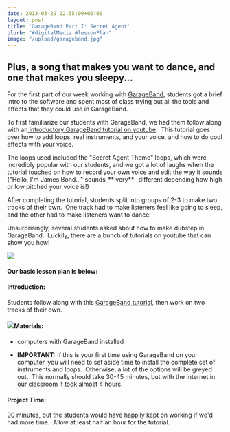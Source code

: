 ```yaml
---
date: 2013-03-29 22:55:00+00:00
layout: post
title: 'GarageBand Part I: Secret Agent'
blurb: "#digitalMedia #lessonPlan"
image: "/upload/garageband.jpg"
---
```


## Plus, a song that makes you want to dance, and one that makes you sleepy...


For the first part of our week working with [GarageBand](http://www.apple.com/ilife/garageband/), students got a brief intro to the software and spent most of class trying out all the tools and effects that they could use in GarageBand.

To first familiarize our students with GarageBand, we had them follow along with an[ introductory GarageBand tutorial on youtube](http://www.youtube.com/watch?v=HMuQchbJRG0).  This tutorial goes over how to add loops, real instruments, and your voice, and how to do cool effects with your voice.

The loops used included the "Secret Agent Theme" loops, which were incredibly popular with our students, and we got a lot of laughs when the tutorial touched on how to record your own voice and edit the way it sounds ("Hello, I'm James Bond..." sounds_** very** _different depending how high or low pitched your voice is!)

After completing the tutorial, students split into groups of 2-3 to make two tracks of their own.  One track had to make listeners feel like going to sleep, and the other had to make listeners want to dance!

Unsurprisingly, several students asked about how to make dubstep in GarageBand.  Luckily, there are a bunch of tutorials on youtube that can show you how!


[![](http://9-dots.org/wp-uploads/2013/03/Photo-Mar-05-5-22-02-PM-compressed-768x1024.jpg)](http://9-dots.org/wp-uploads/2013/03/Photo-Mar-05-5-22-02-PM-compressed.jpg)





#### Our basic lesson plan is below:




#### Introduction:


Students follow along with this [GarageBand tutorial](http://www.youtube.com/watch?v=HMuQchbJRG0), then work on two tracks of their own.


#### ![](http://9-dots.org/wp-includes/js/tinymce/plugins/wordpress/img/trans.gif)Materials:





	
  * computers with GarageBand installed

	
  * **IMPORTANT:** If this is your first time using GarageBand on your computer, you will need to set aside time to install the complete set of instruments and loops.  Otherwise, a lot of the options will be greyed out.  This normally should take 30-45 minutes, but with the Internet in our classroom it took almost 4 hours.




#### Project Time:


90 minutes, but the students would have happily kept on working if we'd had more time.  Allow at least half an hour for the tutorial.
